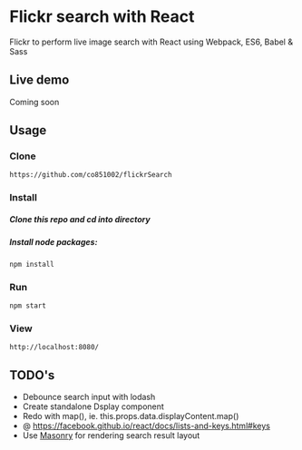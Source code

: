 # Flickr search with React

Flickr to perform live image search with React using Webpack, ES6, Babel & Sass

## Live demo

Coming soon

## Usage

### Clone

```
https://github.com/co851002/flickrSearch
```

### Install

##### Clone this repo and cd into directory

##### Install node packages:

```
npm install
```

### Run

```
npm start
```

### View

```
http://localhost:8080/
```

## TODO's

* Debounce search input with lodash
* Create standalone Dsplay component
* Redo with map(), ie. this.props.data.displayContent.map()
* @ https://facebook.github.io/react/docs/lists-and-keys.html#keys
* Use [Masonry](https://github.com/desandro/masonry) for rendering search result layout
